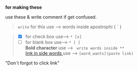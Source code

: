 **for making these** 

use these & write comment if get confused.
>`write` for this  use --> words inside apostrophi { ` }

> * [x]  for check box use-->  `* [x]`
> * [ ]  for blank box use--> ` * [ ] `  
 **Bold character** use --> ` write words inside **`   
[link in side words ](https://github.com/ru-cpu/github_file_symbols_code) use --> `[word_wants](paste link)`

"Don`t forgot to click link" 
